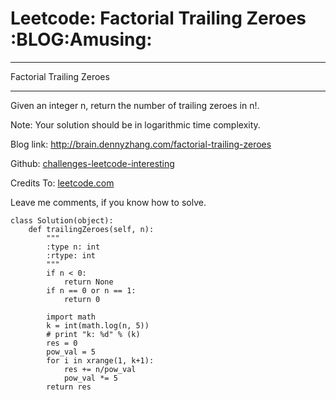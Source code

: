 # Leetcode: Factorial Trailing Zeroes     :BLOG:Amusing:


---

Factorial Trailing Zeroes  

---

Given an integer n, return the number of trailing zeroes in n!.  

Note: Your solution should be in logarithmic time complexity.  

Blog link: <http://brain.dennyzhang.com/factorial-trailing-zeroes>  

Github: [challenges-leetcode-interesting](https://github.com/DennyZhang/challenges-leetcode-interesting/tree/master/factorial-trailing-zeroes)  

Credits To: [leetcode.com](https://leetcode.com/problems/factorial-trailing-zeroes/description)  

Leave me comments, if you know how to solve.  

    class Solution(object):
        def trailingZeroes(self, n):
            """
            :type n: int
            :rtype: int
            """
            if n < 0:
                return None
            if n == 0 or n == 1:
                return 0
    
            import math
            k = int(math.log(n, 5))
            # print "k: %d" % (k)
            res = 0
            pow_val = 5
            for i in xrange(1, k+1):
                res += n/pow_val
                pow_val *= 5
            return res